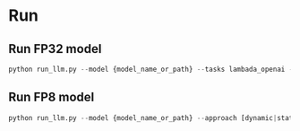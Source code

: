 # Run

## Run FP32 model
``` python
python run_llm.py --model {model_name_or_path} --tasks lambada_openai --batch_size 32  --accuracy
```

## Run FP8 model
``` python
python run_llm.py --model {model_name_or_path} --approach [dynamic|static|cast] --precision [fp8_e4m3|fp8_e5m2] --tasks lambada_openai --batch_size 32  --accuracy --to_graph
```
